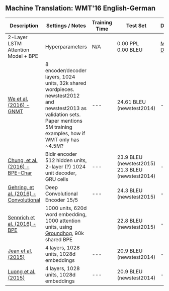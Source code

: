 ## Machine Translation: WMT'16 English-German

| Description | Settings / Notes| Training Time | Test Set | Downloads |
| --- | --- | --- | --- | --- |
| 2-Layer LSTM Attention Model + BPE | [Hyperparameters]() | N/A | 0.00 PPL <br/> 0.00 BLEU | [Model]() <br/> [Data]() | --- |
| [We et al. (2016) - GNMT](https://arxiv.org/abs/1609.08144) | 8 encoder/decoder layers, 1024 units, 32k shared wordpieces. newstest2012 and newstest2013 as validation sets. Paper mentions 5M training examples, how if WMT only has ~4.5M? | --- |  24.61 BLEU (newstest2014) | --- |
| [Chung, et al. (2016) - BPE-Char](https://arxiv.org/abs/1603.06147v4) | Bidir encoder 512 hidden units, 2-layer (?) 1024 unit decoder, GRU cells | --- |  23.9 BLEU (newstest2015)<br/>21.3 BLEU (newstest2014) | --- |    --- |
| [Gehring, et al. (2016) - Convolutional](https://arxiv.org/abs/1611.02344) | Deep Convolutional Encoder 15/5| --- |  24.3 BLEU (newstest2015) | --- |  --- |
| [Sennrich et al. (2016) - BPE](https://arxiv.org/abs/1508.07909) | 1000 units, 620d word embedding, 1000 attention units, using [Groundhog](https://github.com/sebastien-j/LV_groundhog), 90k shared BPE | | 22.8 BLEU (newstest2015) | --- | --- |
| [Jean et al. (2015)](https://arxiv.org/abs/1508.04025) | 4 layers, 1028 units, 1028d embeddings | --- | 20.9 BLEU (newstest2014) | --- | --- |
| [Luong et al. (2015)](https://arxiv.org/abs/1508.04025) | 4 layers, 1028 units, 1028d embeddings | --- | 20.9 BLEU (newstest2014) | --- | --- |
